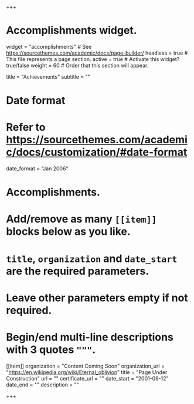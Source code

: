 +++
# Accomplishments widget.
widget = "accomplishments"  # See https://sourcethemes.com/academic/docs/page-builder/
headless = true  # This file represents a page section.
active = true  # Activate this widget? true/false
weight = 60  # Order that this section will appear.

title = "Achievements"
subtitle = ""

# Date format
#   Refer to https://sourcethemes.com/academic/docs/customization/#date-format
date_format = "Jan 2006"

# Accomplishments.
#   Add/remove as many `[[item]]` blocks below as you like.
#   `title`, `organization` and `date_start` are the required parameters.
#   Leave other parameters empty if not required.
#   Begin/end multi-line descriptions with 3 quotes `"""`.

 [[item]]
  organization = "Content Coming Soon"
  organization_url = "https://en.wikipedia.org/wiki/Eternal_oblivion"
  title = "Page Under Construction"
  url = ""
  certificate_url = ""
  date_start = "2001-09-12"
  date_end = ""
  description = ""


+++
